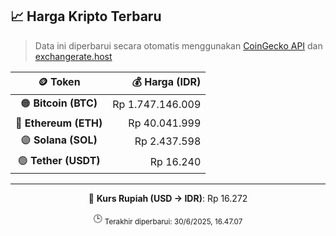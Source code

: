 

<!-- HARGA_KRIPTO -->
## 📈 Harga Kripto Terbaru

> Data ini diperbarui secara otomatis menggunakan [CoinGecko API](https://www.coingecko.com/) dan [exchangerate.host](https://exchangerate.host/)

<div align="center">

| 🪙 Token | 💰 Harga (IDR) |
|:------:|---------------:|
| 🟠 **Bitcoin (BTC)**   | Rp 1.747.146.009 |
| 🔵 **Ethereum (ETH)**  | Rp 40.041.999 |
| 🟣 **Solana (SOL)**    | Rp 2.437.598 |
| 🟢 **Tether (USDT)**   | Rp 16.240 |

---

💱 **Kurs Rupiah (USD → IDR)**: Rp 16.272

🕒 <sub>Terakhir diperbarui: 30/6/2025, 16.47.07</sub>

</div>
<!-- /HARGA_KRIPTO -->